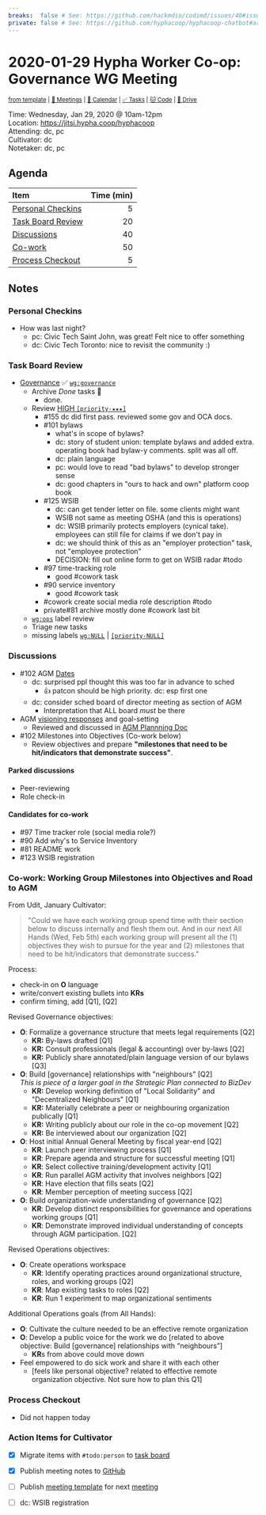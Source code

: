 ```yaml
---
breaks:  false # See: https://github.com/hackmdio/codimd/issues/40#issuecomment-172927690
private: false # See: https://github.com/hyphacoop/hyphacoop-chatbot#archive
---
```

# 2020-01-29 Hypha Worker Co-op: Governance WG Meeting

<sup>[from template][template] | [:notebook: Meetings][meetings] | [:date: Calendar][calendar] | [:white_check_mark: Tasks][tasks] | [:cat: Code][gh] | [:open_file_folder: Drive][gdrive]</sup>

Time: Wednesday, Jan 29, 2020 @ 10am-12pm  
Location: https://jitsi.hypha.coop/hyphacoop  
Attending: dc, pc  
Cultivator: dc  
Notetaker: dc, pc  

## Agenda

| Item                                        | Time (min) |
|:--------------------------------------------|-----------:|
| [Personal Checkins](#Personal-Checkins)     |          5 |
| [Task Board Review](#Task-Board-Review)     |         20 |
| [Discussions](#Discussions)                 |         40 |
| [Co-work](#Co-work        )                 |         50 |
| [Process Checkout](#Process-Checkout)       |          5 |

## Notes

### Personal Checkins

- How was last night? 
    - pc: Civic Tech Saint John, was great! Felt nice to offer something
    - dc: Civic Tech Toronto: nice to revisit the community :)


### Task Board Review

- [Governance][gov-wg] :white_check_mark: [`wg:governance`][l-gov]
    - Archive _Done_ tasks :tada:
        - done.
    - Review [HIGH `[priority-★★★]`][l-pri-hi]
        - #155 dc did first pass. reviewed some gov and OCA docs.
        - #101 bylaws
            - what's in scope of bylaws?
            - dc: story of student union: template bylaws and added extra. operating book had bylaw-y comments. split was all off.
            - dc: plain language
            - pc: would love to read "bad bylaws" to develop stronger sense
            - dc: good chapters in "ours to hack and own" platform coop book
        - #125 WSIB
            - dc: can get tender letter on file. some clients might want
            - WSIB not same as meeting OSHA (and this is operations)
            - dc: WSIB primarily protects employers (cynical take). employees can still file for claims if we don't pay in
            - dc: we should think of this as an "employer protection" task, not "employee protection"
            - DECISION: fill out online form to get on WSIB radar #todo
        - #97 time-tracking role
            - good #cowork task
        - #90 service inventory
            - good #cowork task
        - #cowork create social media role description #todo
        - private#81 archive mostly done #cowork last bit
    - [`wg:ops`][l-ops] label review
    - Triage new tasks
    - missing labels [`wg:NULL`][l-none] | [`[priority-NULL]`][l-pri-none]


### Discussions

- #102 AGM [Dates](https://loomio.hypha.coop/p/KaUbQxIS/when-are-you-available-for-our-first-agm-) 
    - dc: surprised ppl thought this was too far in advance to sched
        - :+1: patcon should be high priority. dc: esp first one
    - dc: consider sched board of director meeting as section of AGM
        - Interpretation that ALL board _must_ be there
- AGM [visioning responses](https://github.com/hyphacoop/organizing/issues/102#issuecomment-574895106) and goal-setting
    - Reviewed and discussed in [AGM Plannning Doc](https://docs.google.com/document/d/1fBm-OB_haaGEIEDGvekMA9wivjJNiA1MCP1Qf-i6QbA/edit#heading=h.815plvwj00v9)
- #102 Milestones into Objectives (Co-work below)
    - Review objectives and prepare **"milestones that need to be hit/indicators that demonstrate success"**.

#### Parked discussions

- Peer-reviewing
- Role check-in

#### Candidates for co-work

- #97 Time tracker role (social media role?)
- #90 Add why's to Service Inventory 
- #81 README work
- #123 WSIB registration

### Co-work: Working Group Milestones into Objectives and Road to AGM 

From Udit, January Cultivator: 
> "Could we have each working group spend time with their section below to discuss internally and flesh them out. And in our next All Hands (Wed, Feb 5th) each working group will present all the (1) objectives they wish to pursue for the year and (2) milestones that need to be hit/indicators that demonstrate success."

Process:
- check-in on **O** language
- write/convert existing bullets into **KRs**
- confirm timing, add [Q1], [Q2]

Revised Governance objectives:
- **O**: Formalize a governance structure that meets legal requirements [Q2]
    - **KR:** By-laws drafted [Q1]
    - **KR:** Consult professionals (legal & accounting) over by-laws [Q2]
    - **KR:** Publicly share annotated/plain language version of our bylaws [Q3]
- **O**: Build [governance] relationships with "neighbours" [Q2]  
    _This is piece of a larger goal in the Strategic Plan connected to BizDev_
    - **KR:** Develop working definition of "Local Solidarity" and "Decentralized Neighbours" [Q1]
    - **KR:** Materially celebrate a peer or neighbouring organization publically [Q1]
    - **KR:** Writing publicly about our role in the co-op movement [Q2]
    - **KR:** Be interviewed about our organization [Q2]
- **O**: Host initial Annual General Meeting by fiscal year-end [Q2]
    - **KR**: Launch peer interviewing process [Q1]
    - **KR**: Prepare agenda and structure for successful meeting [Q1]
    - **KR**: Select collective training/development activity [Q1]
    - **KR**: Run parallel AGM activity that involves neighbors [Q2]
    - **KR**: Have election that fills seats [Q2]
    - **KR**: Member perception of meeting success [Q2]
- **O**: Build organization-wide understanding of governance [Q2]
    - **KR**: Develop distinct responsibilities for governance and operations working groups [Q1]
    - **KR**: Demonstrate improved individual understanding of concepts through AGM participation. [Q2]

Revised Operations objectives: 
- **O**: Create operations workspace
    - **KR**: Identify operating practices around organizational structure, roles, and working groups [Q2]
    - **KR**: Map existing tasks to roles [Q2]
    - **KR**: Run 1 experiment to map organizational sentiments

Additional Operations goals (from All Hands):
- **O**: Cultivate the culture needed to be an effective remote organization
- **O**: Develop a public voice for the work we do [related to above objective: Build [governance] relationships with “neighbours”]
    - **KR**s from above could move down
- Feel empowered to do sick work and share it with each other 
    - [feels like personal objective? related to effective remote organization objective. Not sure how to plan this Q1]


### Process Checkout

- Did not happen today

### Action Items for Cultivator

- [x] Migrate items with `#todo:person` to [task board][tasks]
- [x] Publish meeting notes to [GitHub][gh]
- [ ] Publish [meeting template][template] for next [meeting][meetings]
- [ ] dc: WSIB registration


<!-- Links: Important -->
[template]: https://link.hypha.coop/template
[meetings]: https://link.hypha.coop/meetings
[calendar]: https://link.hypha.coop/calendar
[tasks]:    https://link.hypha.coop/tasks
[gh]:       https://link.hypha.coop/gh
[gdrive]:   https://link.hypha.coop/gdrive

<!-- Links: Labels -->
[l-pri-hi]: https://github.com/orgs/hyphacoop/projects/2?card_filter_query=label:[priority-★★★]
[l-pri-md]: https://github.com/orgs/hyphacoop/projects/2?card_filter_query=label:[priority-★★☆]
[l-pri-lo]: https://github.com/orgs/hyphacoop/projects/2?card_filter_query=label:[priority-★☆☆]
[l-pri-none]: https://github.com/orgs/hyphacoop/projects/2?card_filter_query=-label:[priority-★☆☆]+-label:[priority-★★☆]+-label:[priority-★★★]
[l-biz]: https://github.com/orgs/hyphacoop/projects/2?card_filter_query=label:"wg:business-planning"
[l-fin]: https://github.com/orgs/hyphacoop/projects/2?card_filter_query=label:"wg:finance"
[l-gov]: https://github.com/orgs/hyphacoop/projects/2?card_filter_query=label:"wg:governance
[l-ops-ops]: https://github.com/orgs/hyphacoop/projects/2?card_filter_query=label:"wg:ops"
[l-ops]: https://github.com/orgs/hyphacoop/projects/2?card_filter_query=label:"wg:infra-ops"
[l-none]: https://github.com/orgs/hyphacoop/projects/2?card_filter_query=-label:wg:infra-ops+-label:wg:finance+-label:wg:governance+-label:wg:business-planning

<!-- Links: Working Groups -->
[biz-wg]: https://link.hypha.coop/biz-wg
[fin-wg]: https://link.hypha.coop/fin-wg
[gov-wg]: https://link.hypha.coop/gov-wg
[ops-wg]: https://link.hypha.coop/ops-wg
